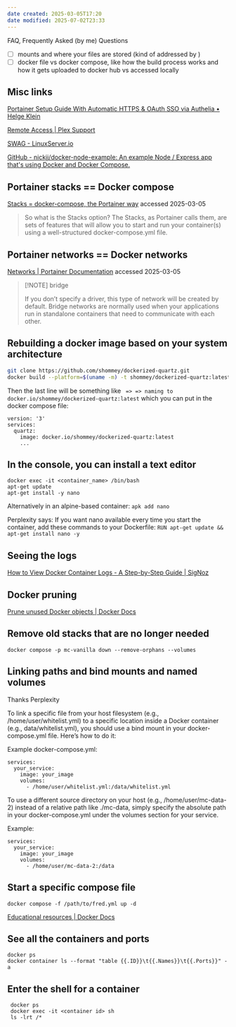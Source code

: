 ```yaml
---
date created: 2025-03-05T17:20
date modified: 2025-07-02T23:33
---
```


FAQ, Frequently Asked (by me) Questions

- [ ] mounts and where your files are stored (kind of addressed by )
- [ ] docker file vs docker compose, like how the  build process works and how it gets uploaded to docker hub vs accessed locally

## Misc links

[Portainer Setup Guide With Automatic HTTPS & OAuth SSO via Authelia • Helge Klein](https://helgeklein.com/blog/portainer-setup-guide-with-automatic-https-oauth-sso-via-authelia/) 

[Remote Access | Plex Support](https://support.plex.tv/articles/200289506-remote-access/) 

[SWAG - LinuxServer.io](https://docs.linuxserver.io/general/swag/) 

[GitHub - nickjj/docker-node-example: An example Node / Express app that's using Docker and Docker Compose.](https://github.com/nickjj/docker-node-example?tab=readme-ov-file#running-this-app) 

## Portainer stacks == Docker compose

[Stacks = docker-compose, the Portainer way](https://www.portainer.io/blog/stacks-docker-compose-the-portainer-way) accessed 2025-03-05

> So what is the Stacks option? The Stacks, as Portainer calls them, are sets of features that will allow you to start and run your container(s) using a well-structured docker-compose.yml file. 

## Portainer networks == Docker networks

[Networks | Portainer Documentation](https://docs.portainer.io/user/docker/networks) accessed 2025-03-05

> [!NOTE] bridge
> 
> If you don’t specify a driver, this type of network will be created by default. Bridge networks are normally used when your applications run in standalone containers that need to communicate with each other.

## Rebuilding a docker image based on your system architecture

```bash
git clone https://github.com/shommey/dockerized-quartz.git
docker build --platform=$(uname -m) -t shommey/dockerized-quartz:latest .
```

Then the last line will be something like ` => => naming to docker.io/shommey/dockerized-quartz:latest` which you can put in the docker compose file:

```
version: '3'
services:
  quartz:
    image: docker.io/shommey/dockerized-quartz:latest
    ...
```

## In the console, you can install a text editor

```
docker exec -it <container_name> /bin/bash
apt-get update
apt-get install -y nano
```

Alternatively in an alpine-based container: `apk add nano`

Perplexity says: If you want nano available every time you start the container, add these commands to your Dockerfile: `RUN apt-get update && apt-get install nano -y`

## Seeing the logs

[How to View Docker Container Logs - A Step-by-Step Guide | SigNoz](https://signoz.io/guides/docker-view-logs/)

## Docker pruning

[Prune unused Docker objects | Docker Docs](https://docs.docker.com/engine/manage-resources/pruning/)

## Remove old stacks that are no longer needed

```
docker compose -p mc-vanilla down --remove-orphans --volumes
```

## Linking paths and bind mounts and named volumes

Thanks Perplexity

To link a specific file from your host filesystem (e.g., /home/user/whitelist.yml) to a specific location inside a Docker container (e.g., data/whitelist.yml), you should use a bind mount in your docker-compose.yml file. Here’s how to do it:

Example docker-compose.yml:

```
services:
  your_service:
    image: your_image
    volumes:
      - /home/user/whitelist.yml:/data/whitelist.yml
```

To use a different source directory on your host (e.g., /home/user/mc-data-2) instead of a relative path like ./mc-data, simply specify the absolute path in your docker-compose.yml under the volumes section for your service.

Example:

```
services:
  your_service:
    image: your_image
    volumes:
      - /home/user/mc-data-2:/data
```

## Start a specific compose file

```
docker compose -f /path/to/fred.yml up -d
```

[Educational resources | Docker Docs](https://docs.docker.com/get-started/resources/)

## See all the containers and ports

```
docker ps
docker container ls --format "table {{.ID}}\t{{.Names}}\t{{.Ports}}" -a
```

## Enter the shell for a container

```
 docker ps
 docker exec -it <container id> sh
 ls -lrt /*
```
